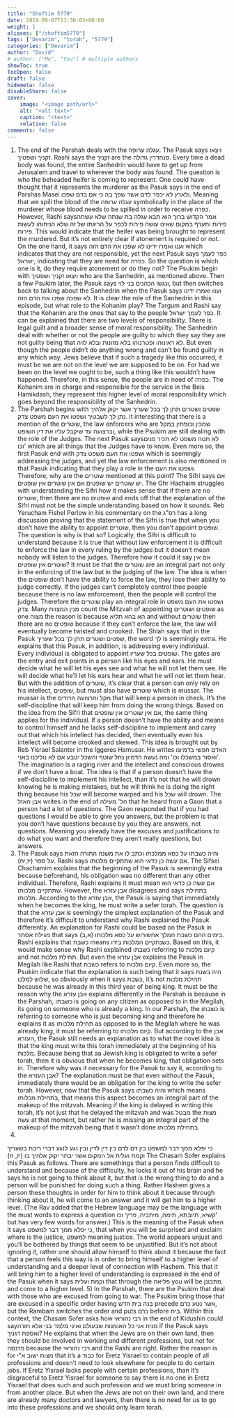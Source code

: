 ```yaml
---
title: "Shoftim 5779"
date: 2019-09-07T11:30:03+00:00
weight: 1
aliases: ["/shoftim5779"]
tags: ["Devarim", "torah", "5779"]
categories: ["Devarim"]
author: "Dovid"
# author: ["Me", "You"] # multiple authors
showToc: true
TocOpen: false
draft: false
hidemeta: false
disableShare: false
cover:
    image: "<image path/url>"
    alt: "<alt text>"
    caption: "<text>"
    relative: false
comments: false
---
```

1) The end of the Parshah deals with the עגלה ערופה. The Pasuk says ויצאו זקניך ושפטיך. Rashi says the זקניך are the סנהדרין גדולה. Every time a dead body was found, the entire Sanhedrin would have to get up from Jerusalem and travel to wherever the body was found.
The question is who the beheaded heifer is coming to represent. One could have thought that it represents the murderer as the Pasuk says in the end of Parshas Masei ולארץ לא יכפר לדם אשר שפך בה כי אם בדם שפכו. Meaning that we spill the blood of the עגלה ערופה symbolically in the place of the murderer whose blood needs to be spilled in order to receive כפרה. However, Rashi saysאמר הקדוש ברוך הוא תבא עגלה בת שנתה שלא עשתה פירות ותערף במקום שאינו עושה פירות לכפר על הריגתו של זה שלא הניחוהו לעשות פירות. This would indicate that the heifer was being brought to represent the murdered. But it’s not entirely clear if atonement is required or not. On the one hand, it says וענו ואמרו ידינו לא שפכו את הדם הזה which indicates that they are not responsible, yet the next Pasuk says כפר לעמך ישראל, indicating that they are need for כפרה. So the question is which one is it, do they require atonement or do they not?
The Psukim begin with ויצאו זקניך ושפטיך who are the Sanhedrin, as mentioned above. Then a few Psukim later, the Pasuk says ונגשו הכהנים בני לוי, but then switches back to talking about the Sanhedrin when the Pasuk says וענו ואמרו ידינו לא שפכה שפכו את הדם הזה. It is clear the role of the Sanhedrin in this episode, but what role to the Kohanim play? The Targum and Rashi say that the Kohanim are the ones that say to the people כפר לעמך ישראל. It can be explained that there are two levels of responsibility. There is legal guilt and a broader sense of moral responsibility. The Sanhedrin deal with whether or not the people are guilty to which they say they are not guilty being that לא ראינוהו ופטרנוהו בלא מזונות ובלא לויה. But even though the people didn’t do anything wrong and can’t be found guilty in any which way, Jews believe that if such a tragedy like this occurred, it must be we are not on the level we are supposed to be on. For had we been on the level we ought to be, such a thing like this wouldn’t have happened. Therefore, in this sense, the people are in need of כפרה. The Kohanim are in charge and responsible for the service in the Beis Hamikdash, they represent this higher level of moral responsibility which goes beyond the responsibility of the Sanhedrin.
2) The Parshah begins with שפטים ושטרים תתן לך בכל שעריך אשר יקוק אלהיך נתן לך לשבטיך ושפטו את העם משפט צדק. It interesting that there is a mention of the שוטרים, the law enforcers who are שמכין וכופתין במקל וברצועה עד שיקבל עליו את דין השופט, while the Psukim are still dealing with the role of the Judges. The next Pasuk saysלא תטה משפט לא תכיר פנים וכו' which are all things that the Judges have to know. Even more so, the first Pasuk end with ושפטו את העם משפט צדק which is seemingly addressing the judges, and yet the law enforcement is also mentioned in that Pasuk indicating that they play a role in the ושפטו את העם. Therefore, why are the שוטרים mentioned at this point?
The Sifri says אם יש שוטרים יש שופטים אם אין שוטרים אין שופטים. The Ohr Hachaim struggles with understanding the Sifri how it makes sense that if there are no שוטרים, then there are no שופטים and ends off that the explanation of the Sifri must not be the simple understanding based on how it sounds. Reb Yerucham Fishel Perlow in his commentary on the רס"ג has a long discussion proving that the statement of the Sifri is true that when you don’t have the ability to appoint שוטרים, then you don’t appoint שופטים. The question is why is that so?
Logically, the Sifri is difficult to understand because it is true that without law enforcement it is difficult to enforce the law in every ruling by the judges but it doesn’t mean nobody will listen to the judges. Therefore how it could it say אם אין שוטרים אין שופטים? It must be that the שוטרים are an integral part not only in the enforcing of the law but in the judging of the law. The idea is when the שופטים don’t have the ability to force the law, they lose their ability to judge correctly. If the judges can’t completely control thee people because there is no law enforcement, then the people will control the judges. Therefore the שוטרים play an integral role in ושפטו את העם משפט צדק. Many מנין המצוות count the Mitzvah of appointing שופטים ושוטרים as one מצוה the reason is because הא בהא תליא and without שוטרים then there are no שופטים because if they can’t enforce the law, the law will eventually become twisted and crooked.
The Shlah says that in the Pasuk שפטים ושטרים תתן לך בכל שעריך, the word לך is seemingly extra. He explains that this Pasuk, in addition, is addressing every individual. Every individual is obligated to appoint שופטים בכל שעריו. The gates are the entry and exit points in a person like his eyes and ears. He must decide what he will let his eyes see and what he will not let them see. He will decide what he’ll let his ears hear and what he will not let them hear. But with the addition of שוטרים, it’s clear that a person can only rely on his intellect, שופטים, but must also have שוטרים which is mussar. The mussar is the מקל והרצועה הרודים that will keep a person in check. It’s the self-discipline that will keep him from doing the wrong things.
Based on the idea from the Sifri that אם אין שוטרים אין שופטים, the same thing applies for the individual. If a person doesn’t have the ability and means to control himself and he lacks self-discipline to implement and carry out that which his intellect has decided, then eventually even his intellect will become crooked and skewed. This idea is brought out by Reb Yisrael Salanter in the Iggeres Hamusar. He writes האדם חפשי בדמיונו ואסור במשכלו וכו' ומה נעשה הדמיון נחל שוטף והשכל יטבע אם לא נוליכנו באני'. The imagination is a raging river and the intellect and conscious drowns if we don’t have a boat. The idea is that if a person doesn’t have the self-discipline to implement his intellect, than it’s not that he will drown knowing he is making mistakes, but he will think he is doing the right thing because his שכל will become warped and his שכל will drown.
The אבן האזל writes in the end of הל' מעילה that he heard from a Gaon that a person had a lot of questions. The Gaon responded that if you had questions I would be able to give you answers, but the problem is that you don’t have questions because by you they are answers, not questions. Meaning you already have the excuses and justifications to do what you want and therefore they aren’t really questions, but answers.
3) The Pasuk says והיה כשבתו על כסא ממלכתו וכתב לו את משנה התורה הזאת על ספר (יז,יח). Rashi says אם עשה כן כדאי הוא שתתקיים מלכותו. The Sifsei Chachamim explains that the beginning of the Pasuk is seemingly extra because beforehand, his obligation was no different than any other individual. Therefore, Rashi explains it must mean אם עשה כן כדאי הוא שתתקיים מלכותו. However, the אבן עזרא disagrees and says בתחילת מלכותו. According to the אבן עזרא, the Pasuk is saying that immediately when he becomes the king, he must write a sefer torah. The question is that the אבן עזרא is seemingly the simplest explanation of the Pasuk and therefore it’s difficult to understand why Rashi explained the Pasuk differently.
An explanation for Rashi could be based on the Pasuk in מגילת אסתר that says בימים ההם כשבת המלך אחשורוש על כסא מלכותו (א,ב). Rashi explains that כשבת means כשנתקיים המלכות בידו. Based on this, it would make sense why Rashi explained כשבתו referring to קיום מלכות and not תחילת מלכות. But even the אבן עזרא explains the Pasuk in Megilah like Rashi that כשבת refers to קיום מלכות. Even more so, the Psukim indicate that the explanation is such being that it says היה בשנת שלוש למלכו, so obviously when it says כשבת, it’s not תחילת מלכות because he was already in this third year of being king.
It must be the reason why the אבן עזרא explains differently in the Parshah is because in the Parshah, כשבתו is going on any citizen as opposed to in the Megilah, its going on someone who is already a king. In our Parshah, the כשבתו is referring to someone who is just becoming king and therefore he explains it as תחילת מלכותו as opposed to in the Megilah where he was already king, it must be referring to קיום מלכותו.
But according to the אבן העזרא, the Pasuk still needs an explanation as to what the novel idea is that the king must write this torah immediately at the beginning of his מלכות. Because being that aa Jewish king is obligated to write a sefer torah, then it is obvious that when he becomes king, that obligation sets in. Therefore why was it necessary for the Pasuk to say it, according to the אבן העזרא?
The explanation must be that even without the Pasuk, immediately there would be an obligation for the king to write the sefer torah. However, now that the Pasuk says והיה כשבתו which means בתחילת מכלותו, that means this aspect becomes an integral part of the makeup of the mitzvah. Meaning if the king is delayed in writing this torah, it’s not just that he delayed the mitzvah and was מבטל the מצות עשה at that moment, but rather he is missing an integral part of the makeup of the mitzvah being that it wasn’t done בתחילת מלכותו.
4)
כי יפלא ממך דבר למשפט בין דם לדם בין דין לדין ובין נגע לנגע דברי ריבת בשעריך וקמת ועלית אל המקום אשר יבחר יקוק אלהיך בו (יז, ח)
The Chasam Sofer explains this Pasuk as follows. There are somethings that a person finds difficult to understand and because of the difficulty, he locks it out of his brain and he says he is not going to think about it, but that is the wrong thing to do and a person will be punished for doing such a thing. Rather Hashem gives a person these thoughts in order for him to think about it because through thinking about it, he will come to an answer and it will get him to a higher level.
(The Rav added that the Hebrew language may be the language with the must words to express a question קשיא, תיובתא, תימה, מיתביה, פריך וכו' but has very few words for answer.)
This is the meaning of the Pasuk when it says כי יפלא ממך דבר למשפט, that when you will be surprised and exclaim where is the justice, למשפט meaning justice. The world appears unjust and you’ll be bothered by things that seem to be unjustified. But it’s not about ignoring it, rather one should allow himself to think about it because the fact that a person feels this way is in order to bring himself to a higher level of understanding and a deeper level of connection with Hashem. This that it will bring him to a higher level of understanding is expressed in the end of the Pasuk when it says וקמת ועלית that through the פליאה you will be מתבונן and come to a higher level.
5) In the Parshah, there are the Psukim that deal with those who are excused from going to war. The Psukim bring those that are excused in a specific order having בנה בית חדש precede אשר נטע כרם, but the Rambam switches the order and puts כרם before בית. Within this context, the Chasam Sofer asks how רבי נהוראי in the end of Kidushin could sayמניח אני כל האומנות שבעולם ואיני מלמד בני אלא תורה if the Pasuk says ואספת דגניך? He explains that when the Jews are on their own land, then they should be involved in working and different professions, but not for פרנסה because the רבי נהוראי and the Rashi are right. Rather the reason is for מצות ישוב א"י that it’s a כבוד for Eretz Yisrael to contain people of all professions and doesn’t need to look elsewhere for people to do certain jobs. If Eretz Yisrael lacks people with certain professions, than it’s disgraceful to Eretz Yisrael for someone to say there is no one in Eretz Yisrael that does such and such profession and we must bring someone in from another place. But when the Jews are not on their own land, and there are already many doctors and lawyers, then there is no need for us to go into these professions and we should only learn torah.
